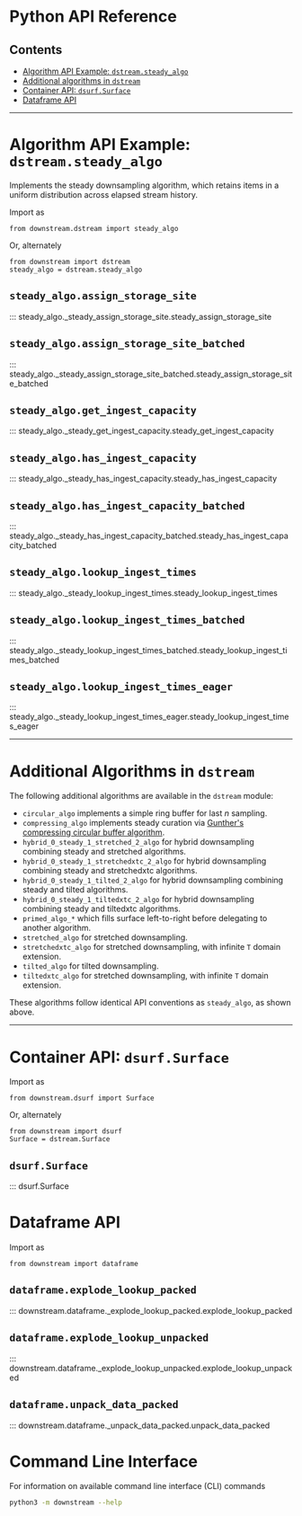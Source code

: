 # Python API Reference

## Contents

- [Algorithm API Example: `dstream.steady_algo`](#algorithm-api-example-dstreamsteady_algo)
- [Additional algorithms in `dstream`](#additional-algorithms-in-dstream)
- [Container API: `dsurf.Surface`](#container-api-dsurfsurface)
- [Dataframe API](#dataframe-api)


---
# Algorithm API Example: `dstream.steady_algo`

Implements the steady downsampling algorithm, which retains items in a uniform distribution across elapsed stream history.

Import as
```python3
from downstream.dstream import steady_algo
```

Or, alternately
```python3
from downstream import dstream
steady_algo = dstream.steady_algo
```


## `steady_algo.assign_storage_site`

::: steady_algo._steady_assign_storage_site.steady_assign_storage_site

## `steady_algo.assign_storage_site_batched`

::: steady_algo._steady_assign_storage_site_batched.steady_assign_storage_site_batched


## `steady_algo.get_ingest_capacity`

::: steady_algo._steady_get_ingest_capacity.steady_get_ingest_capacity


## `steady_algo.has_ingest_capacity`

::: steady_algo._steady_has_ingest_capacity.steady_has_ingest_capacity


## `steady_algo.has_ingest_capacity_batched`

::: steady_algo._steady_has_ingest_capacity_batched.steady_has_ingest_capacity_batched


## `steady_algo.lookup_ingest_times`

::: steady_algo._steady_lookup_ingest_times.steady_lookup_ingest_times


## `steady_algo.lookup_ingest_times_batched`

::: steady_algo._steady_lookup_ingest_times_batched.steady_lookup_ingest_times_batched


## `steady_algo.lookup_ingest_times_eager`

::: steady_algo._steady_lookup_ingest_times_eager.steady_lookup_ingest_times_eager


---
# Additional Algorithms in `dstream`

The following additional algorithms are available in the `dstream` module:

* `circular_algo` implements a simple ring buffer for last *n* sampling.
* `compressing_algo` implements steady curation via [Gunther's compressing circular buffer algorithm](https://doi.org/10.1145/2559995).
* `hybrid_0_steady_1_stretched_2_algo` for hybrid downsampling combining steady and stretched algorithms.
* `hybrid_0_steady_1_stretchedxtc_2_algo` for hybrid downsampling combining steady and stretchedxtc algorithms.
* `hybrid_0_steady_1_tilted_2_algo` for hybrid downsampling combining steady and tilted algorithms.
* `hybrid_0_steady_1_tiltedxtc_2_algo` for hybrid downsampling combining steady and tiltedxtc algorithms.
* `primed_algo_*` which fills surface left-to-right before delegating to another algorithm.
* `stretched_algo` for stretched downsampling.
* `stretchedxtc_algo` for stretched downsampling, with infinite `T` domain extension.
* `tilted_algo` for tilted downsampling.
* `tiltedxtc_algo` for stretched downsampling, with infinite `T` domain extension.


These algorithms follow identical API conventions as `steady_algo`, as shown above.

---

# Container API: `dsurf.Surface`

Import as
```python3
from downstream.dsurf import Surface
```

Or, alternately
```python3
from downstream import dsurf
Surface = dstream.Surface
```

## `dsurf.Surface`

::: dsurf.Surface

# Dataframe API

Import as
```python3
from downstream import dataframe
```

## `dataframe.explode_lookup_packed`

::: downstream.dataframe._explode_lookup_packed.explode_lookup_packed

## `dataframe.explode_lookup_unpacked`

::: downstream.dataframe._explode_lookup_unpacked.explode_lookup_unpacked

## `dataframe.unpack_data_packed`

::: downstream.dataframe._unpack_data_packed.unpack_data_packed

# Command Line Interface

For information on available command line interface (CLI) commands
```bash
python3 -m downstream --help
```
